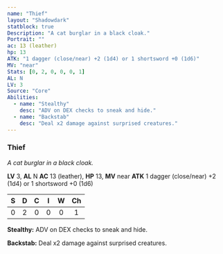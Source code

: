 ```yaml
---
name: "Thief"
layout: "Shadowdark"
statblock: true
Description: "A cat burglar in a black cloak."
Portrait: ""
ac: 13 (leather)
hp: 13
ATK: "1 dagger (close/near) +2 (1d4) or 1 shortsword +0 (1d6)"
MV: "near"
Stats: [0, 2, 0, 0, 0, 1]
AL: N
LV: 3
Source: "Core"
Abilities:
  - name: "Stealthy"
    desc: "ADV on DEX checks to sneak and hide."
  - name: "Backstab"
    desc: "Deal x2 damage against surprised creatures."
---
```


### Thief

_A cat burglar in a black cloak._

**LV** 3, **AL** N
**AC** 13 (leather), **HP** 13, **MV** near
**ATK** 1 dagger (close/near) +2 (1d4) or 1 shortsword +0 (1d6)

|  S  |  D  |  C  |  I  |  W  |  Ch  |
|:---:|:---:|:---:|:---:|:---:|:----:|
| 0 | 2 | 0 | 0 | 0 | 1 |

**Stealthy:** ADV on DEX checks to sneak and hide.

**Backstab:** Deal x2 damage against surprised creatures.

